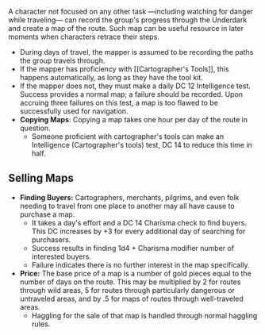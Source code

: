 A character not focused on any other task —including watching for danger while traveling— can record the group's progress through the Underdark and create a map of the route. Such map can be useful resource in later moments when characters retrace their steps. 

- During days of travel, the mapper is assumed to be recording the paths the group travels through. 
- If the mapper has proficiency with [[Cartographer's Tools]], this happens automatically, as long as they have the tool kit. 
- If the mapper does not, they must make a daily DC 12 Intelligence test. Success provides a normal map; a failure should be recorded. Upon accruing three failures on this test, a map is too flawed to be successfully used for navigation. 
- **Copying Maps**: Copying a map takes one hour per day of the route in question. 
	- Someone proficient with cartographer's tools can make an Intelligence (Cartographer's tools) test, DC 14 to reduce this time in half.

## Selling Maps

-   **Finding Buyers:** Cartographers, merchants, pilgrims, and even folk needing to travel from one place to another may all have cause to purchase a map.
    -   It takes a day's effort and a DC 14 Charisma check to find buyers. This DC increases by +3 for every additional day of searching for purchasers.
    -   Success results in finding 1d4 + Charisma modifier number of interested buyers.
    -   Failure indicates there is no further interest in the map specifically.
-   **Price:** The base price of a map is a number of gold pieces equal to the number of days on the route. This may be multiplied by 2 for routes through wild areas, 5 for routes through particularly dangerous or untraveled areas, and by .5 for maps of routes through well-traveled areas.
    -   Haggling for the sale of that map is handled through normal haggling rules.